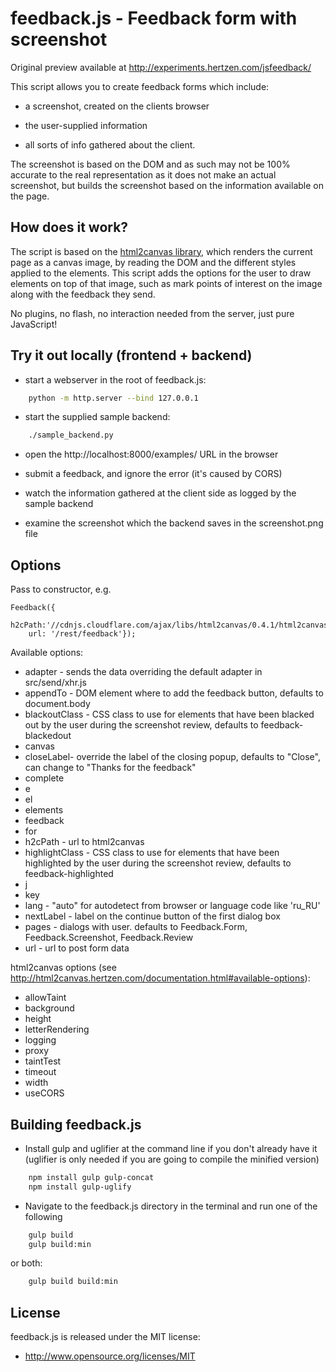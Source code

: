feedback.js - Feedback form with screenshot
===========================================

Original preview available at http://experiments.hertzen.com/jsfeedback/

This script allows you to create feedback forms which include:

- a screenshot, created on the clients browser

- the user-supplied information

- all sorts of info gathered about the client.

The screenshot is based on the DOM and as such may not be 100% accurate to the real representation as it does not make an actual screenshot, but builds the screenshot based on the information available on the page.

## How does it work? ##

The script is based on the <a href="http://html2canvas.hertzen.com/">html2canvas library</a>, which renders the current page as a canvas image, by reading the DOM and the different styles applied to the elements. This script adds the options for the user to draw elements on top of that image, such as mark points of interest on the image along with the feedback they send.

No plugins, no flash, no interaction needed from the server, just pure JavaScript!

## Try it out locally (frontend + backend) ##

- start a webserver in the root of feedback.js:
```bash
    python -m http.server --bind 127.0.0.1
```

- start the supplied sample backend:
```bash
    ./sample_backend.py
```

- open the http://localhost:8000/examples/ URL in the browser

- submit a feedback, and ignore the error (it's caused by CORS)

- watch the information gathered at the client side as logged by the sample backend

- examine the screenshot which the backend saves in the screenshot.png file

## Options ##

Pass to constructor, e.g.

    Feedback({
        h2cPath:'//cdnjs.cloudflare.com/ajax/libs/html2canvas/0.4.1/html2canvas.min.js',
        url: '/rest/feedback'});

Available options:

* adapter - sends the data overriding the default adapter in src/send/xhr.js
* appendTo - DOM element where to add the feedback button, defaults to document.body
* blackoutClass - CSS class to use for elements that have been blacked out by the user during the screenshot review, defaults to feedback-blackedout
* canvas
* closeLabel- override the label of the closing popup, defaults to "Close", can change to "Thanks for the feedback"
* complete
* e
* el
* elements
* feedback
* for
* h2cPath - url to html2canvas
* highlightClass - CSS class to use for elements that have been highlighted by the user during the screenshot review, defaults to  feedback-highlighted
* j
* key
* lang - "auto" for autodetect from browser or language code like 'ru_RU'
* nextLabel - label on the continue button of the first dialog box
* pages - dialogs with user.  defaults to Feedback.Form, Feedback.Screenshot, Feedback.Review
* url - url to post form data

html2canvas options (see http://html2canvas.hertzen.com/documentation.html#available-options):
* allowTaint
* background
* height
* letterRendering
* logging
* proxy
* taintTest
* timeout
* width
* useCORS

## Building feedback.js ##

- Install gulp and uglifier at the command line if you don't already have it (uglifier is only needed if you are going to compile the minified version)
```bash
    npm install gulp gulp-concat
    npm install gulp-uglify
```

- Navigate to the feedback.js directory in the terminal and run one of the following
```bash
    gulp build
    gulp build:min
```
  or both:
```bash
    gulp build build:min
```

## License ##
 
feedback.js is released under the MIT license:

* http://www.opensource.org/licenses/MIT